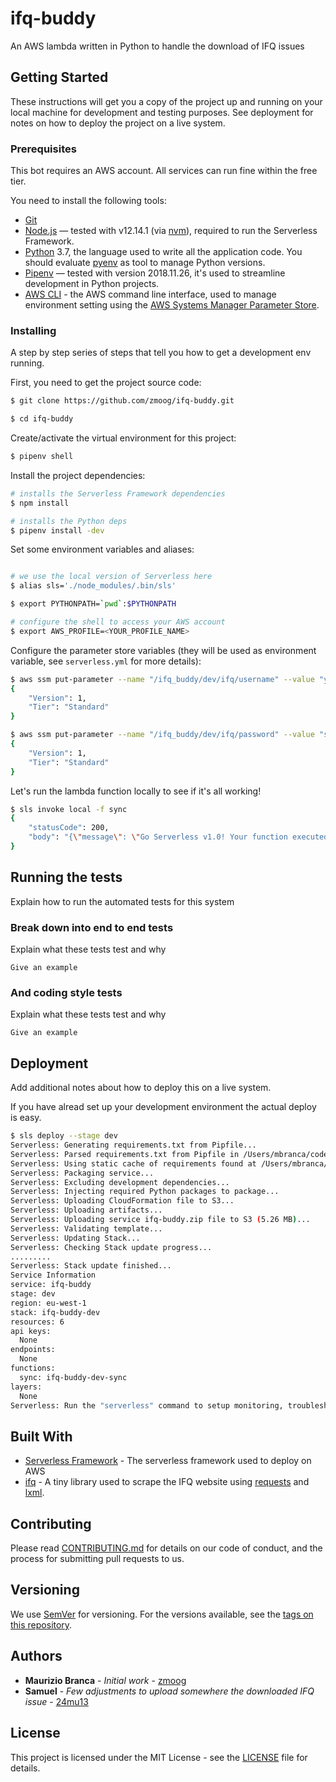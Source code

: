 # ifq-buddy

An AWS lambda written in Python to handle the download of IFQ issues

## Getting Started

These instructions will get you a copy of the project up and running on your local machine for development and testing purposes. See deployment for notes on how to deploy the project on a live system.

### Prerequisites

This bot requires an AWS account. All services can run fine within the free tier.

You need to install the following tools:

* [Git](https://git-scm.com)
* [Node.js](https://nodejs.org/en/) — tested with v12.14.1 (via [nvm](https://github.com/nvm-sh/nvm)), required to run the Serverless Framework.
* [Python](https://www.python.org) 3.7, the language used to write all the application code. You should evaluate [pyenv](https://github.com/pyenv/pyenv#installation) as tool to manage Python versions.
* [Pipenv](https://pipenv.kennethreitz.org/en/latest/) — tested with version 2018.11.26, it's used to streamline development in Python projects.
* [AWS CLI](https://aws.amazon.com/cli/) - the AWS command line interface, used to manage environment setting using the [AWS Systems Manager Parameter Store](https://docs.aws.amazon.com/systems-manager/latest/userguide/systems-manager-parameter-store.html).


### Installing

A step by step series of steps that tell you how to get a development env running.

First, you need to get the project source code:

```bash
$ git clone https://github.com/zmoog/ifq-buddy.git

$ cd ifq-buddy
```

Create/activate the virtual environment for this project:

```bash
$ pipenv shell
```


Install the project dependencies:

```bash
# installs the Serverless Framework dependencies
$ npm install

# installs the Python deps
$ pipenv install -dev
```


Set some environment variables and aliases:

```bash

# we use the local version of Serverless here
$ alias sls='./node_modules/.bin/sls'

$ export PYTHONPATH=`pwd`:$PYTHONPATH 

# configure the shell to access your AWS account
$ export AWS_PROFILE=<YOUR_PROFILE_NAME>
```


Configure the parameter store variables (they will be used as environment variable, see `serverless.yml` for more details):

```bash
$ aws ssm put-parameter --name "/ifq_buddy/dev/ifq/username" --value "your email address" --type String
{
    "Version": 1,
    "Tier": "Standard"
}

$ aws ssm put-parameter --name "/ifq_buddy/dev/ifq/password" --value "secret!" --type String
{
    "Version": 1,
    "Tier": "Standard"
}
```


Let's run the lambda function locally to see if it's all working!

```bash
$ sls invoke local -f sync
{
    "statusCode": 200,
    "body": "{\"message\": \"Go Serverless v1.0! Your function executed successfully!\", \"input\": {}}"
}
```

## Running the tests

Explain how to run the automated tests for this system

### Break down into end to end tests

Explain what these tests test and why

```
Give an example
```

### And coding style tests

Explain what these tests test and why

```
Give an example
```

## Deployment

Add additional notes about how to deploy this on a live system.

If you have alread set up your development environment the actual deploy is easy.

```bash
$ sls deploy --stage dev  
Serverless: Generating requirements.txt from Pipfile...
Serverless: Parsed requirements.txt from Pipfile in /Users/mbranca/code/projects/zmoog/ifq-buddy/.serverless/requirements.txt...
Serverless: Using static cache of requirements found at /Users/mbranca/Library/Caches/serverless-python-requirements/75512bb3ef5416497bd7dbae33f748f83aef5eb55445c03e2ec3c17d0fb44d48_slspyc ...
Serverless: Packaging service...
Serverless: Excluding development dependencies...
Serverless: Injecting required Python packages to package...
Serverless: Uploading CloudFormation file to S3...
Serverless: Uploading artifacts...
Serverless: Uploading service ifq-buddy.zip file to S3 (5.26 MB)...
Serverless: Validating template...
Serverless: Updating Stack...
Serverless: Checking Stack update progress...
.........
Serverless: Stack update finished...
Service Information
service: ifq-buddy
stage: dev
region: eu-west-1
stack: ifq-buddy-dev
resources: 6
api keys:
  None
endpoints:
  None
functions:
  sync: ifq-buddy-dev-sync
layers:
  None
Serverless: Run the "serverless" command to setup monitoring, troubleshooting and testing.
```


## Built With

* [Serverless Framework](https://serverless.com) - The serverless framework used to deploy on AWS
* [ifq](https://github.com/zmoog/ifq) - A tiny library used to scrape the IFQ website using [requests](https://requests.readthedocs.io/en/master/) and [lxml](https://lxml.de).

## Contributing

Please read [CONTRIBUTING.md](https://gist.github.com/zmoog/76aef48ad9d9faa096c41c7b16f2fc7c) for details on our code of conduct, and the process for submitting pull requests to us.

## Versioning

We use [SemVer](http://semver.org/) for versioning. For the versions available, see the [tags on this repository](https://github.com/your/project/tags). 

## Authors

* **Maurizio Branca** - *Initial work* - [zmoog](https://github.com/zmoog)
* **Samuel** - *Few adjustments to upload somewhere the downloaded IFQ issue* - [24mu13](https://github.com/24mu13)

## License

This project is licensed under the MIT License - see the [LICENSE](LICENSE) file for details.
